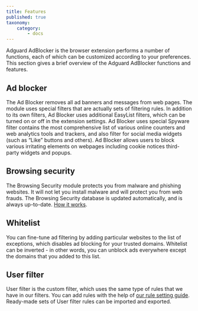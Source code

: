```yaml
---
title: Features
published: true
taxonomy:
    category:
        - docs
---
```


Adguard AdBlocker is the browser extension performs a number of functions, each of which can be customized according to your preferences. This section gives a brief overview of the Adguard AdBlocker  functions and features.

## Ad blocker 

The Ad Blocker removes all ad banners and messages from web pages. The module uses special filters that are actually sets of filtering rules. In addition to its own filters, Ad Blocker uses additional EasyList filters, which can be turned on or off in the extension settings. Ad Blocker uses special Spyware filter contains the most comprehensive list of various online counters and web analytics tools and trackers, and also filter for social media widgets (such as “Like” buttons and others). Ad Blocker allows users to block various irritating elements on webpages including cookie notices third-party widgets and popups. 

## Browsing security 

The Browsing Security module protects you from malware and phishing websites. It will not let you install malware and will protect you from web frauds. The Browsing Security database is updated automatically, and is always up-to-date. [How it works](https://adguard.com/en/how-malware-blocked.html).

## Whitelist 

You can fine-tune ad filtering by adding particular websites to the list of exceptions, which disables ad blocking for your trusted domains. Whitelist can be inverted - in other words, you can unblock ads everywhere except the domains  that you added to this list.

## User filter

User filter is the custom filter, which uses the same type of rules that we have in our filters. You can add rules with the help of [our rule setting guide](https://kb.adguard.com/en/general/how-to-create-your-own-ad-filters). Ready-made sets of User  filter rules can be imported and exported.


